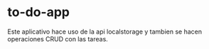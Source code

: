 # to-do-app
Este aplicativo  hace uso de la api localstorage y  tambien se hacen operaciones CRUD con las tareas.
